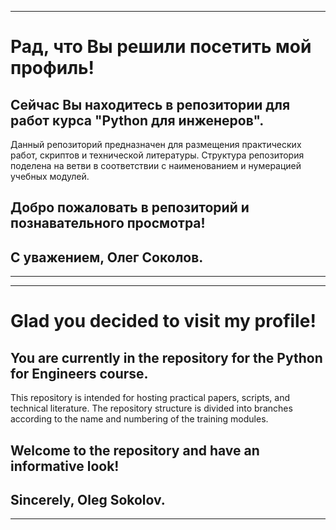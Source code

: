 ___
# Рад, что Вы решили посетить мой профиль!

## Сейчас Вы находитесь в репозитории для работ курса "Python для инженеров".

Данный репозиторий предназначен для размещения практических работ, скриптов и технической литературы.
Структура репозитория поделена на ветви в соответствии с наименованием и нумерацией учебных модулей. 

## Добро пожаловать в репозиторий и познавательного просмотра!

## С уважением, Олег Соколов.
___
___
# Glad you decided to visit my profile!

## You are currently in the repository for the Python for Engineers course.
This repository is intended for hosting practical papers, scripts, and technical literature.
The repository structure is divided into branches according to the name and numbering of the training modules. 

## Welcome to the repository and have an informative look!

## Sincerely, Oleg Sokolov.
___
